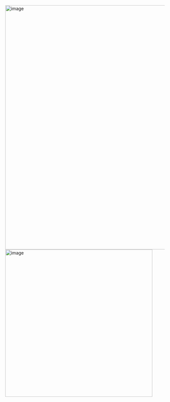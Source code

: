 <img width="771" alt="image" src="https://user-images.githubusercontent.com/86396377/157661875-3723098b-13a3-4603-a6f0-f6ec9f687fce.png">
<img width="465" alt="image" src="https://user-images.githubusercontent.com/86396377/158026766-c1a8313a-ab41-4fe7-9293-a38f50368699.png">
